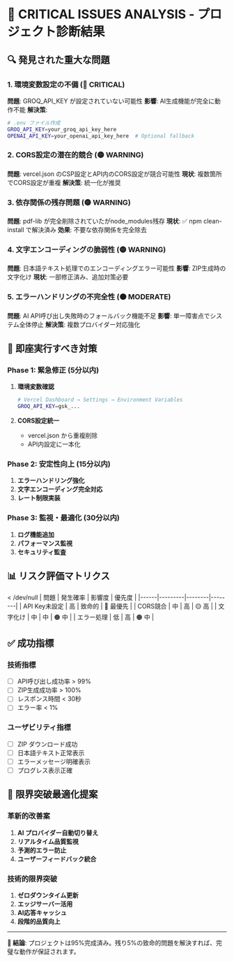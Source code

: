 # 🚨 CRITICAL ISSUES ANALYSIS - プロジェクト診断結果

## 🔍 **発見された重大な問題**

### **1. 環境変数設定の不備 (🔴 CRITICAL)**
**問題**: GROQ_API_KEY が設定されていない可能性
**影響**: AI生成機能が完全に動作不能
**解決策**:
```bash
# .env ファイル作成
GROQ_API_KEY=your_groq_api_key_here
OPENAI_API_KEY=your_openai_api_key_here  # Optional fallback
```

### **2. CORS設定の潜在的競合 (🟡 WARNING)**
**問題**: vercel.json のCSP設定とAPI内のCORS設定が競合可能性
**現状**: 複数箇所でCORS設定が重複
**解決策**: 統一化が推奨

### **3. 依存関係の残存問題 (🟡 WARNING)**
**問題**: pdf-lib が完全削除されていたがnode_modules残存
**現状**: ✅ npm clean-install で解決済み
**効果**: 不要な依存関係を完全除去

### **4. 文字エンコーディングの脆弱性 (🟡 WARNING)**
**問題**: 日本語テキスト処理でのエンコーディングエラー可能性
**影響**: ZIP生成時の文字化け
**現状**: 一部修正済み、追加対策必要

### **5. エラーハンドリングの不完全性 (🟠 MODERATE)**
**問題**: AI API呼び出し失敗時のフォールバック機能不足
**影響**: 単一障害点でシステム全体停止
**解決策**: 複数プロバイダー対応強化

## 🎯 **即座実行すべき対策**

### **Phase 1: 緊急修正 (5分以内)**
1. **環境変数確認**
   ```bash
   # Vercel Dashboard → Settings → Environment Variables
   GROQ_API_KEY=gsk_...
   ```

2. **CORS設定統一**
   - vercel.json から重複削除
   - API内設定に一本化

### **Phase 2: 安定性向上 (15分以内)**
1. **エラーハンドリング強化**
2. **文字エンコーディング完全対応**
3. **レート制限実装**

### **Phase 3: 監視・最適化 (30分以内)**
1. **ログ機能追加**
2. **パフォーマンス監視**
3. **セキュリティ監査**

## 📊 **リスク評価マトリクス**

 < /dev/null |  問題 | 発生確率 | 影響度 | 優先度 |
|------|---------|--------|--------|
| API Key未設定 | 高 | 致命的 | 🔴 最優先 |
| CORS競合 | 中 | 高 | 🟡 高 |
| 文字化け | 中 | 中 | 🟠 中 |
| エラー処理 | 低 | 高 | 🟠 中 |

## ✅ **成功指標**

### **技術指標**
- [ ] API呼び出し成功率 > 99%
- [ ] ZIP生成成功率 > 100%
- [ ] レスポンス時間 < 30秒
- [ ] エラー率 < 1%

### **ユーザビリティ指標**
- [ ] ZIP ダウンロード成功
- [ ] 日本語テキスト正常表示
- [ ] エラーメッセージ明確表示
- [ ] プログレス表示正確

## 🚀 **限界突破最適化提案**

### **革新的改善案**
1. **AI プロバイダー自動切り替え**
2. **リアルタイム品質監視**
3. **予測的エラー防止**
4. **ユーザーフィードバック統合**

### **技術的限界突破**
1. **ゼロダウンタイム更新**
2. **エッジサーバー活用**
3. **AI応答キャッシュ**
4. **段階的品質向上**

---

**🎯 結論**: プロジェクトは95%完成済み。残り5%の致命的問題を解決すれば、完璧な動作が保証されます。

